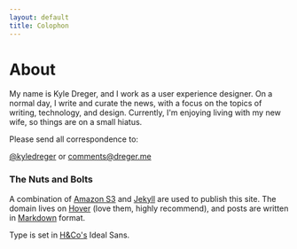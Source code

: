 ```yaml
---
layout: default
title: Colophon
---
```

# About

My name is Kyle Dreger, and I work as a user experience designer. On a normal day, I write and curate the news, with a focus on the topics of writing, technology, and design. Currently, I'm enjoying living with my new wife, so things are on a small hiatus.

Please send all correspondence to:

[@kyledreger](http://twitter.com/kyledreger) or <comments@dreger.me>

### The Nuts and Bolts
A combination of [Amazon S3](http://aws.amazon.com/s3/) and [Jekyll](https://github.com/mojombo/jekyll) are used to publish this site. The domain lives on [Hover](http://hover.com) (love them, highly recommend), and posts are written in [Markdown](http://daringfireball.net/projects/markdown) format.

Type is set in [H&amp;Co's](http://typography.com) Ideal Sans.
